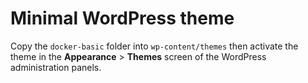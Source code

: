 # Minimal WordPress theme

Copy the `docker-basic` folder into `wp-content/themes` then activate the theme in the **Appearance** > **Themes** screen of the WordPress administration panels.
